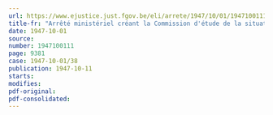 ```yaml
---
url: https://www.ejustice.just.fgov.be/eli/arrete/1947/10/01/1947100111/justel
title-fr: "Arrêté ministériel créant la Commission d'étude de la situation des anciens combattants de la guerre 1914-1918 et de la guerre 1940-1945"
date: 1947-10-01
source:
number: 1947100111
page: 9381
case: 1947-10-01/38
publication: 1947-10-11
starts:
modifies:
pdf-original:
pdf-consolidated:
---
```


